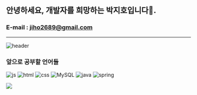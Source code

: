 ## 안녕하세요, 개발자를 희망하는 박지호입니다👋.
### E-mail : jiho2689@gmail.com 
<hr>

![header](https://capsule-render.vercel.app/api?type=Cylinder&text=Welcome)

### 앞으로 공부할 언어들

![js](https://img.shields.io/badge/JavaScript-F7DF1E?style=for-the-badge&logo=JavaScript&logoColor=white) ![html](https://img.shields.io/badge/HTML5-E34F26?style=for-the-badge&logo=html5&logoColor=white) ![css](https://img.shields.io/badge/CSS-239120?&style=for-the-badge&logo=css3&logoColor=white) 
![MySQL](https://img.shields.io/badge/mysql-%2300f.svg?style=for-the-badge&logo=mysql&logoColor=white) ![java](https://img.shields.io/badge/Java-ED8B00?style=for-the-badge&logo=openjdk&logoColor=white) ![spring](https://img.shields.io/badge/Spring-6DB33F?style=for-the-badge&logo=spring&logoColor=white)

<img src="https://github-readme-stats.vercel.app/api?username=hiimparkjiho&show_icons=true">





